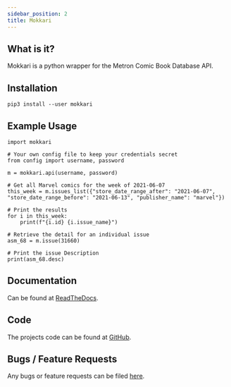 ```yaml
---
sidebar_position: 2
title: Mokkari
---
```


## What is it?

Mokkari is a python wrapper for the Metron Comic Book Database API.

## Installation

```
pip3 install --user mokkari
```

## Example Usage

```
import mokkari

# Your own config file to keep your credentials secret
from config import username, password

m = mokkari.api(username, password)

# Get all Marvel comics for the week of 2021-06-07
this_week = m.issues_list({"store_date_range_after": "2021-06-07", "store_date_range_before": "2021-06-13", "publisher_name": "marvel"})

# Print the results
for i in this_week:
    print(f"{i.id} {i.issue_name}")

# Retrieve the detail for an individual issue
asm_68 = m.issue(31660)

# Print the issue Description
print(asm_68.desc)
```

## Documentation

Can be found at [ReadTheDocs](https://mokkari.readthedocs.io/en/latest/).

## Code

The projects code can be found at [GitHub](https://github.com/Metron-Project/mokkari).

## Bugs / Feature Requests

Any bugs or feature requests can be filed [here](https://github.com/Metron-Project/mokkari/issues).